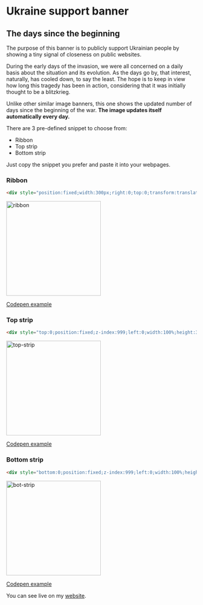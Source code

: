 
# Ukraine support banner
## The days since the beginning

The purpose of this banner is to publicly support Ukrainian people by showing a tiny signal of closeness on public websites.

During the early days of the invasion, we were all concerned on a daily basis about the situation and its evolution. As the days go by, that interest, naturally, has cooled down, to say the least. The hope is to keep in view how long this tragedy has been in action, considering that it was initially thought to be a blitzkrieg.

Unlike other similar image banners, this one shows the updated number of days since the beginning of the war.
**The image updates itself automatically every day.**

There are 3 pre-defined snippet to choose from:

- Ribbon
- Top strip
- Bottom strip

Just copy the snippet you prefer and paste it into your webpages.

### Ribbon

```html
<div style="position:fixed;width:300px;right:0;top:0;transform:translate(80px,50px) rotate(45deg);z-index:999"><img style="width:100%;display:block;" src="https://daily.presenta.workers.dev/GhZD3MDlBN:yvLHzHJhJ"></div>
```

<img width="250" alt="ribbon" src="https://user-images.githubusercontent.com/870788/206793217-0196f8f7-0fda-4079-b4f3-46a8f1738d50.png">

[Codepen example](https://codepen.io/abusedmedia/pen/BaVEmEa?editors=1010)


### Top strip

```html
<div style="top:0;position:fixed;z-index:999;left:0;width:100%;height:30px;display:flex;justify-content:center;background: url(https://cache.presenta.workers.dev/GhZD3MDlBN:yvLHzHJhJ?w=20&h=30&gravity=west);"><img src="https://daily.presenta.workers.dev/GhZD3MDlBN:yvLHzHJhJ"></div>
```

<img width="250" alt="top-strip" src="https://user-images.githubusercontent.com/870788/206793435-bb646e4d-d61e-4c5d-80bf-940f8f42c254.png">

[Codepen example](https://codepen.io/abusedmedia/pen/vYrMWPb?editors=1010)


### Bottom strip

```html
<div style="bottom:0;position:fixed;z-index:999;left:0;width:100%;height:30px;display:flex;justify-content:center;background: url(https://cache.presenta.workers.dev/GhZD3MDlBN:yvLHzHJhJ?w=20&h=30&gravity=west);"><img src="https://daily.presenta.workers.dev/GhZD3MDlBN:yvLHzHJhJ"></div>
```
<img width="250" alt="bot-strip" src="https://user-images.githubusercontent.com/870788/206793490-a0b74fc4-c140-4f3c-b879-29308cd3a47d.png">

[Codepen example](https://codepen.io/abusedmedia/pen/ExRJYMg?editors=1010)

You can see live on my [website](https://www.fabiofranchino.com/).
